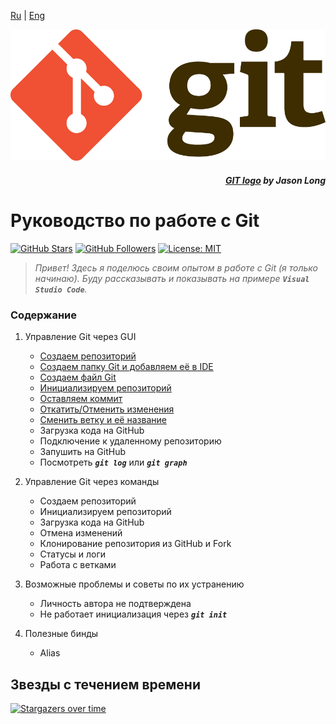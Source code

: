 [Ru](/readme.md) | [Eng](/readme_en.md)

![](/assets/Git_Logo_full.png)
<div align="right">

##### _[GIT logo](https://git-scm.com/downloads/logos) by Jason Long_

</div>

# Руководство по работе с Git

[![GitHub Stars](https://img.shields.io/github/stars/dimachque/Guide-to-Git-HW-01?style=social)](https://github.com/dimachque/Guide-to-Git-HW-01)
[![GitHub Followers](https://img.shields.io/github/followers/dimachque?style=social)](https://github.com/dimachque)
[![License: MIT](https://img.shields.io/badge/License-MIT-blue.svg)](https://opensource.org/licenses/MIT)

>_Привет! Здесь я поделюсь своим опытом в работе с Git (я только начинаю). Буду рассказывать и показывать на примере **`Visual Studio Code`**._

### Содержание
1. Управление Git через GUI
    * [Создаем репозиторий](/readme_ru/create%20repository.md)
    * [Создаем папку Git и добавляем её в IDE](/readme_ru/create%20new%20folder.md)
    * [Создаем файл Git](/readme_ru/create%20new%20file.md)
    * [Инициализируем репозиторий](/readme_ru/initialize%20repository.md)
    * [Оставляем коммит](/readme_ru/commit.md)
    * [Откатить/Отменить изменения](/readme_ru/Discard%20Changes.md)
    * [Сменить ветку и её название](/readme_ru/Branching.md)
    * Загрузка кода на GitHub
    * Подключение к удаленному репозиторию
    * Запушить на GitHub
    * Посмотреть **_`git log`_** или **_`git graph`_**

2. Управление Git через команды
    * Создаем репозиторий
    * Инициализируем репозиторий
    * Загрузка кода на GitHub
    * Отмена изменений
    * Клонирование репозитория из GitHub и Fork
    * Статусы и логи
    * Работа с ветками

3. Возможные проблемы и советы по их устранению 
    * Личность автора не подтверждена
    * Не работает инициализация через **_`git init`_**

4. Полезные бинды
    * Alias

## Звезды с течением времени

[![Stargazers over time](https://starchart.cc/dimachque/Guide-to-Git-HW-01.svg?variant=adaptive)](https://starchart.cc/dimachque/Guide-to-Git-HW-01)
